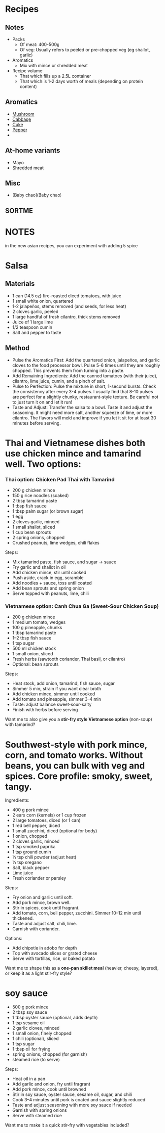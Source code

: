 # Recipes
## Notes
* Packs
    * Of meat: 400-500g
    * Of veg: Usually refers to peeled or pre-chopped veg (eg shallot, garlic)
* Aromatics
    * Mix with mince or shredded meat
* Recipe volume
    * That which fills up a 2.5L container
    * That which is 1-2 days worth of meals (depending on protein content)

## Aromatics
* [Mushroom](Mushroom)
* [Cabbage](Cabbage)
* [Cuke](Cuke)
* [Pepper](Peppers)
*

## At-home variants
* Mayo
* Shredded meat

## Misc
* [Baby chao](Baby chao)

## SORTME

# NOTES
in the new asian recipes, you can experiment with adding 5 spice

# Salsa
## Materials
* 1 can (14.5 oz) fire-roasted diced tomatoes, with juice
* 1 small white onion, quartered
* 1-2 jalapeños, stems removed (and seeds, for less heat)
* 2 cloves garlic, peeled
* 1 large handful of fresh cilantro, thick stems removed
* Juice of 1 large lime
* 1/2 teaspoon cumin
* Salt and pepper to taste

## Method
* Pulse the Aromatics First: Add the quartered onion, jalapeños, and garlic cloves to the food processor bowl. Pulse 5-6 times until they are roughly chopped. This prevents them from turning into a paste.
* Add Remaining Ingredients: Add the canned tomatoes (with their juice), cilantro, lime juice, cumin, and a pinch of salt.
* Pulse to Perfection: Pulse the mixture in short, 1-second bursts. Check the consistency after every 3-4 pulses. I usually find that 8-10 pulses are perfect for a slightly chunky, restaurant-style texture. Be careful not to just turn it on and let it run!
* Taste and Adjust: Transfer the salsa to a bowl. Taste it and adjust the seasoning. It might need more salt, another squeeze of lime, or more cilantro. The flavors will meld and improve if you let it sit for at least 30 minutes before serving.


# Thai and Vietnamese dishes both use chicken mince and tamarind well. Two options:

### Thai option: Chicken Pad Thai with Tamarind

* 200 g chicken mince
* 150 g rice noodles (soaked)
* 2 tbsp tamarind paste
* 1 tbsp fish sauce
* 1 tbsp palm sugar (or brown sugar)
* 1 egg
* 2 cloves garlic, minced
* 1 small shallot, sliced
* 1 cup bean sprouts
* 2 spring onions, chopped
* Crushed peanuts, lime wedges, chili flakes

Steps:

* Mix tamarind paste, fish sauce, and sugar → sauce
* Fry garlic and shallot in oil
* Add chicken mince, stir until cooked
* Push aside, crack in egg, scramble
* Add noodles + sauce, toss until coated
* Add bean sprouts and spring onion
* Serve topped with peanuts, lime, chili

### Vietnamese option: Canh Chua Ga (Sweet-Sour Chicken Soup)

* 200 g chicken mince
* 1 medium tomato, wedges
* 100 g pineapple, chunks
* 1 tbsp tamarind paste
* 1–2 tbsp fish sauce
* 1 tsp sugar
* 500 ml chicken stock
* 1 small onion, sliced
* Fresh herbs (sawtooth coriander, Thai basil, or cilantro)
* Optional: bean sprouts

Steps:

* Heat stock, add onion, tamarind, fish sauce, sugar
* Simmer 5 min, strain if you want clear broth
* Add chicken mince, simmer until cooked
* Add tomato and pineapple, simmer 3–4 min
* Taste: adjust balance sweet-sour-salty
* Finish with herbs before serving

Want me to also give you a **stir-fry style Vietnamese option** (non-soup) with tamarind?



# Southwest-style with pork mince, corn, and tomato works. Without beans, you can bulk with veg and spices. Core profile: smoky, sweet, tangy.

Ingredients:

* 400 g pork mince
* 2 ears corn (kernels) or 1 cup frozen
* 2 large tomatoes, diced (or 1 can)
* 1 red bell pepper, diced
* 1 small zucchini, diced (optional for body)
* 1 onion, chopped
* 2 cloves garlic, minced
* 1 tsp smoked paprika
* 1 tsp ground cumin
* ½ tsp chili powder (adjust heat)
* ½ tsp oregano
* Salt, black pepper
* Lime juice
* Fresh coriander or parsley

Steps:

* Fry onion and garlic until soft.
* Add pork mince, brown well.
* Stir in spices, cook until fragrant.
* Add tomato, corn, bell pepper, zucchini. Simmer 10–12 min until thickened.
* Taste and adjust salt, chili, lime.
* Garnish with coriander.

Options:

* Add chipotle in adobo for depth
* Top with avocado slices or grated cheese
* Serve with tortillas, rice, or baked potato

Want me to shape this as a **one-pan skillet meal** (heavier, cheesy, layered), or keep it as a light stir-fry style?


# soy sauce

* 500 g pork mince
* 2 tbsp soy sauce
* 1 tbsp oyster sauce (optional, adds depth)
* 1 tsp sesame oil
* 2 garlic cloves, minced
* 1 small onion, finely chopped
* 1 chili (optional), sliced
* 1 tsp sugar
* 1 tbsp oil for frying
* spring onions, chopped (for garnish)
* steamed rice (to serve)

Steps:

* Heat oil in a pan
* Add garlic and onion, fry until fragrant
* Add pork mince, cook until browned
* Stir in soy sauce, oyster sauce, sesame oil, sugar, and chili
* Cook 3–4 minutes until pork is coated and sauce slightly reduced
* Taste and adjust seasoning with more soy sauce if needed
* Garnish with spring onions
* Serve with steamed rice

Want me to make it a quick stir-fry with vegetables included?
